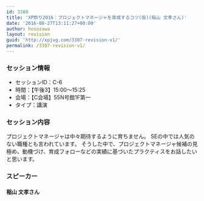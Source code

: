 ```yaml
---
id: 3308
title: 'XP祭り2016：プロジェクトマネージャを育成するコツ(仮)(稲山 文孝さん)'
date: '2016-08-27T13:11:27+00:00'
author: hosozawa
layout: revision
guid: 'http://xpjug.com/3307-revision-v1/'
permalink: /3307-revision-v1/
---
```


### セッション情報

- セッションID：C-6
- 時間：【午後3】15:00～15:25
- 会場：【C会場】55N号館1F第一
- タイプ：講演

### セッション内容

プロジェクトマネージャは中々期待するように育ちません。 SEの中では人気のない職種とも言われています。 そうした中で、プロジェクトマネージャ候補の見極め、動機づけ、育成フォローなどの実績に基づいたプラクティスをお話したいと思います。

### スピーカー

#### 稲山 文孝さん